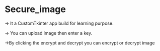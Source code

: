 # Secure_image

-> It a CustomTkinter app build for learning purpose.

-> You can upload image then enter a key.

->By clicking the encrypt and decrypt you can encrypt or decrypt image

